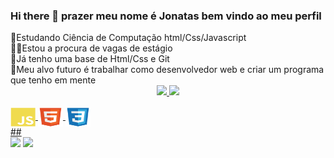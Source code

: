 ### Hi there 👋 prazer meu  nome é Jonatas bem vindo ao meu perfil 

<div>
📖Estudando Ciência de  Computação  html/Css/Javascript <br>
🏃‍♂️Estou a procura de vagas de estágio  <br>
🤔Já tenho uma base de Html/Css e Git <br>
💭Meu alvo futuro é trabalhar como desenvolvedor web  e criar um programa  que tenho em mente<br>
</div>

<div align="center">
  <a href="https://github.com/jonatbom">
  <img height="180em" src="https://github-readme-stats.vercel.app/api?username=jonatbom&show_icons=true&theme=dracula&include_all_commits=true&count_private=true"/>
  <img height="180em" src="https://github-readme-stats.vercel.app/api/top-langs/?username=jonatbom&layout=compact&langs_count=7&theme=dracula"/>
</div>

<div style="display: inline_block"><br>
  <img align="center" alt="Rafa-Js" height="30" width="40" src="https://raw.githubusercontent.com/devicons/devicon/master/icons/javascript/javascript-plain.svg">
  <img align="center" alt="Rafa-HTML" height="30" width="40" src="https://raw.githubusercontent.com/devicons/devicon/master/icons/html5/html5-original.svg">
  <img align="center" alt="Rafa-CSS" height="30" width="40" src="https://raw.githubusercontent.com/devicons/devicon/master/icons/css3/css3-original.svg">

</div>
## <br>
  
<div>
   <a href = "mailto:jonatlwg@gmail.com"><img src="https://img.shields.io/badge/-Gmail-%23333?style=for-the-badge&logo=gmail&logoColor=white" target="_blank"></a>
  <a href="https://https://www.linkedin.com/in/jonatec/" target="_blank"><img src="https://img.shields.io/badge/-LinkedIn-%230077B5?style=for-the-badge&logo=linkedin&logoColor=white" target="_blank"></a> 
  </div>
  
 


  
